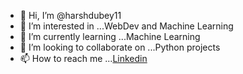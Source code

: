 - 👋 Hi, I’m @harshdubey11
- 👀 I’m interested in ...WebDev and Machine Learning
- 🌱 I’m currently learning ...Machine Learning
- 💞️ I’m looking to collaborate on ...Python projects
- 📫 How to reach me ...[Linkedin](https://www.linkedin.com/in/harsh-dubey11/)



